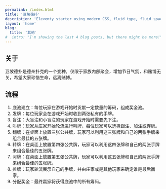```yaml
---
permalink: /index.html
title: '豆坡德扑'
description: 'Eleventy starter using modern CSS, fluid type, fluid spacing, flexible layout and progressive enhancement.'
layout: 'home'
blog:
  title: '其他'
#  intro: "I'm showing the last 4 blog posts, but there might be more!"
---
```


## 关于

豆坡德扑是德州扑克的一个变种，仅限于家族内部聚会，增加节日气氛，和赌博无关，希望大家珍惜生命，远离赌博。

## 流程

1. 底池建立：每位玩家在游戏开始时贡献一定数量的筹码，组成奖金池。
2. 发牌：每位玩家会在游戏开始时收到两张私有的手牌。
3. 盲注：大盲注和小盲注的玩家在游戏开始时需要先下注。
4. 叫牌：玩家从庄家开始轮流进行叫牌，每位玩家可以选择跟注、加注或弃牌。
5. 翻牌：在桌面上放置三张公共牌，玩家可以利用这三张牌和自己的两张手牌来组合最佳的五张牌。
6. 转牌：在桌面上放置第四张公共牌，玩家可以利用这四张牌和自己的两张手牌来组合最佳的五张牌。
7. 河牌：在桌面上放置第五张公共牌，玩家可以利用这五张牌和自己的两张手牌来组合最佳的五张牌。
8. 摊牌：玩家轮流展示自己的手牌，并由庄家或是其他玩家来确定谁是最后赢家。
9. 分配奖金：最终赢家将获得底池中的所有筹码。
